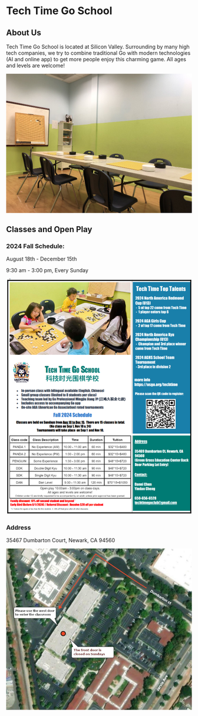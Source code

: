 # Tech Time Go School

## About Us

Tech Time Go School is located at Silicon Valley. Surrounding by many high tech companies, we try to combine traditional Go with modern technologies (AI and online app) to get more people enjoy this charming game.
All ages and levels are welcome!

![](images/classroom1.jpg)

## Classes and Open Play

### 2024 Fall Schedule:

August 18th - December 15th 

9:30 am - 3:00 pm, Every Sunday

![](images/flyer_2024_fall.png)

### Address

35467 Dumbarton Court, Newark, CA 94560

![](images/map.jpg)
